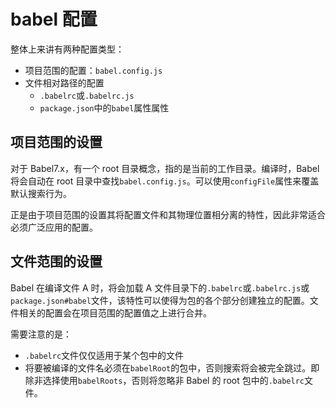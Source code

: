 # babel 配置

整体上来讲有两种配置类型：
- 项目范围的配置：`babel.config.js`
- 文件相对路径的配置
    - `.babelrc`或`.babelrc.js`
    - `package.json`中的`babel`属性属性

## 项目范围的设置

对于 Babel7.x，有一个 root 目录概念，指的是当前的工作目录。编译时，Babel 将会自动在 root 目录中查找`babel.config.js`。可以使用`configFile`属性来覆盖默认搜索行为。

正是由于项目范围的设置其将配置文件和其物理位置相分离的特性，因此非常适合必须广泛应用的配置。

## 文件范围的设置

Babel 在编译文件 A 时，将会加载 A 文件目录下的`.babelrc`或`.babelrc.js`或`package.json#babel`文件，该特性可以使得为包的各个部分创建独立的配置。文件相关的配置会在项目范围的配置值之上进行合并。

需要注意的是：
- `.babelrc`文件仅仅适用于某个包中的文件
- 将要被编译的文件名必须在`babelRoot`的包中，否则搜索将会被完全跳过。即除非选择使用`babelRoots`，否则将忽略非 Babel 的 root 包中的`.babelrc`文件。